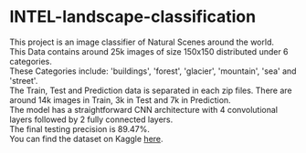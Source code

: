 # INTEL-landscape-classification
This project is an image classifier of Natural Scenes around the world.  
This Data contains around 25k images of size 150x150 distributed under 6 categories.   
These Categories include: 'buildings', 'forest', 'glacier', 'mountain', 'sea' and 'street'.  
The Train, Test and Prediction data is separated in each zip files. There are around 14k images in Train, 3k in Test and 7k in Prediction.  
The model has a straightforward CNN architecture with 4 convolutional layers followed by 2 fully connected layers.  
The final testing precision is 89.47%.  
You can find the dataset on Kaggle [here](https://www.kaggle.com/datasets/puneet6060/intel-image-classification).
